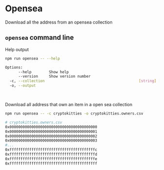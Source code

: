# Opensea

Download all the address from an opensea collection

## `opensea` command line

Help output

```bash
npm run opensea -- --help
```

```bash
Options:
      --help        Show help                                          [boolean]
      --version     Show version number                                [boolean]
  -c, --collection                                           [string] [required]
  -o, --output                                                          [string]
```

&nbsp;

Download all address that own an item in a open sea collection

```bash
npm run opensea -- -c cryptokitties -o cryptokitties.owners.csv
```

```bash
# cryptokitties.owners.csv
0x0000000000000000000000000000000000000000
0x0000000000000000000000000000000000000001
0x0000000000000000000000000000000000000002
0x0000000000000000000000000000000000000003
#...
0xfffffffffffffffffffffffffffffffffffffffc
0xfffffffffffffffffffffffffffffffffffffffd
0xfffffffffffffffffffffffffffffffffffffffe
0xffffffffffffffffffffffffffffffffffffffff
```
